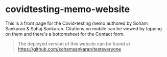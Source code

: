 # covidtesting-memo-website

This is a front page for the Covid-testing memo authored by Soham Sankaran &amp; Sahaj Sankaran.
Citations on mobile can be viewed by tapping on them and there's a bottomsheet for the Contact form. 
> The deployed version of this website can be found at https://github.com/sohamsankaran/testeveryone
